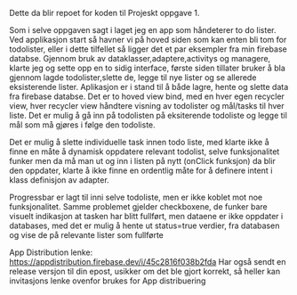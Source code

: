Dette da blir repoet for koden til Projeskt oppgave 1.


Som i selve oppgaven sagt i laget jeg en app som håndeterer to do lister.
Ved applikasjon start så havner vi på hoved siden som kan enten bli tom for todolister, eller i dette tilfellet så ligger det et par eksempler fra min firebase databse.
Gjennom bruk av dataklasser,adaptere,activitys og managere, klarte jeg og sette opp en to sidig interface, første siden tillater bruker å bla gjennom lagde todolister,slette de,
legge til nye lister og se allerede eksisterende lister. Aplikasjon er i stand til å både lagre, hente og slette data fra firebase databse. Det er to hoved view bind, med en hver egen 
recycler view, hver recycler view håndtere visning av todolister og mål/tasks til hver liste. Det er mulig å gå inn på todolisten på eksiterende todoliste og legge til mål som må gjøres
i følge den todoliste.

Det er mulig å slette individuelle task innen todo liste, med klarte ikke å finne en måte å dynamisk oppdatere relevant todolist, selve funksjonalitet funker men da må man ut og inn
i listen på nytt (onClick funksjon) da blir den oppdater, klarte å ikke finne en ordentlig måte for å definere intent i klass definisjon av adapter.

Progressbar er lagt til inni selve todoliste, men er ikke koblet mot noe funksjonalitet.
Samme problemet gjelder checkboxene, de funker bare visuelt indikasjon at tasken har blitt fullført, men dataene er ikke oppdater i databases, med det er mulig å hente ut status=true verdier,
fra databasen og vise de på relevante lister som fullførte




App Distribution lenke: https://appdistribution.firebase.dev/i/45c2816f038b2fda
Har også sendt en release versjon til din epost, usikker om det ble gjort korrekt, så heller kan invitasjons lenke ovenfor brukes for App distribuering 

